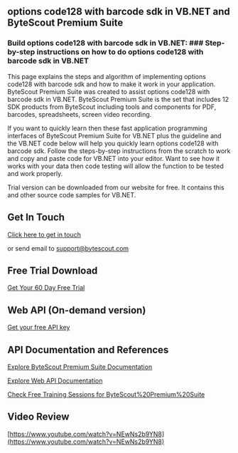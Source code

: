 ## options code128 with barcode sdk in VB.NET and ByteScout Premium Suite

### Build options code128 with barcode sdk in VB.NET: ### Step-by-step instructions on how to do options code128 with barcode sdk in VB.NET

This page explains the steps and algorithm of implementing options code128 with barcode sdk and how to make it work in your application. ByteScout Premium Suite was created to assist options code128 with barcode sdk in VB.NET. ByteScout Premium Suite is the set that includes 12 SDK products from ByteScout including tools and components for PDF, barcodes, spreadsheets, screen video recording.

If you want to quickly learn then these fast application programming interfaces of ByteScout Premium Suite for VB.NET plus the guideline and the VB.NET code below will help you quickly learn options code128 with barcode sdk. Follow the steps-by-step instructions from the scratch to work and copy and paste code for VB.NET into your editor. Want to see how it works with your data then code testing will allow the function to be tested and work properly.

Trial version can be downloaded from our website for free. It contains this and other source code samples for VB.NET.

## Get In Touch

[Click here to get in touch](https://bytescout.zendesk.com/hc/en-us/requests/new?subject=ByteScout%20Premium%20Suite%20Question)

or send email to [support@bytescout.com](mailto:support@bytescout.com?subject=ByteScout%20Premium%20Suite%20Question) 

## Free Trial Download

[Get Your 60 Day Free Trial](https://bytescout.com/download/web-installer?utm_source=github-readme)

## Web API (On-demand version)

[Get your free API key](https://pdf.co/documentation/api?utm_source=github-readme)

## API Documentation and References

[Explore ByteScout Premium Suite Documentation](https://bytescout.com/documentation/index.html?utm_source=github-readme)

[Explore Web API Documentation](https://pdf.co/documentation/api?utm_source=github-readme)

[Check Free Training Sessions for ByteScout%20Premium%20Suite](https://academy.bytescout.com/)

## Video Review

[https://www.youtube.com/watch?v=NEwNs2b9YN8](https://www.youtube.com/watch?v=NEwNs2b9YN8)